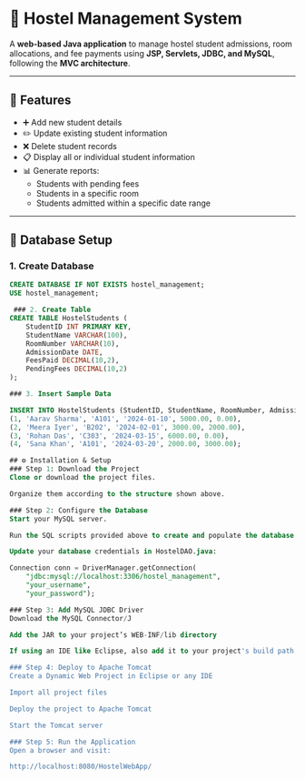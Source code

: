 # 🏢 Hostel Management System

A **web-based Java application** to manage hostel student admissions, room allocations, and fee payments using **JSP, Servlets, JDBC, and MySQL**, following the **MVC architecture**.

---

## 🚀 Features

- ➕ Add new student details  
- ✏️ Update existing student information  
- ❌ Delete student records  
- 📋 Display all or individual student information  
- 📊 Generate reports:
  - Students with pending fees  
  - Students in a specific room  
  - Students admitted within a specific date range  

---

## 🧱 Database Setup

### 1. Create Database

```sql
CREATE DATABASE IF NOT EXISTS hostel_management;
USE hostel_management;

 ### 2. Create Table
CREATE TABLE HostelStudents (
    StudentID INT PRIMARY KEY,
    StudentName VARCHAR(100),
    RoomNumber VARCHAR(10),
    AdmissionDate DATE,
    FeesPaid DECIMAL(10,2),
    PendingFees DECIMAL(10,2)
);

### 3. Insert Sample Data

INSERT INTO HostelStudents (StudentID, StudentName, RoomNumber, AdmissionDate, FeesPaid, PendingFees) VALUES
(1, 'Aarav Sharma', 'A101', '2024-01-10', 5000.00, 0.00),
(2, 'Meera Iyer', 'B202', '2024-02-01', 3000.00, 2000.00),
(3, 'Rohan Das', 'C303', '2024-03-15', 6000.00, 0.00),
(4, 'Sana Khan', 'A101', '2024-03-20', 2000.00, 3000.00);

## ⚙️ Installation & Setup
### Step 1: Download the Project
Clone or download the project files.

Organize them according to the structure shown above.

### Step 2: Configure the Database
Start your MySQL server.

Run the SQL scripts provided above to create and populate the database.

Update your database credentials in HostelDAO.java:

Connection conn = DriverManager.getConnection(
    "jdbc:mysql://localhost:3306/hostel_management", 
    "your_username", 
    "your_password");

### Step 3: Add MySQL JDBC Driver
Download the MySQL Connector/J

Add the JAR to your project’s WEB-INF/lib directory

If using an IDE like Eclipse, also add it to your project's build path

### Step 4: Deploy to Apache Tomcat
Create a Dynamic Web Project in Eclipse or any IDE

Import all project files

Deploy the project to Apache Tomcat

Start the Tomcat server

### Step 5: Run the Application
Open a browser and visit:

http://localhost:8080/HostelWebApp/
